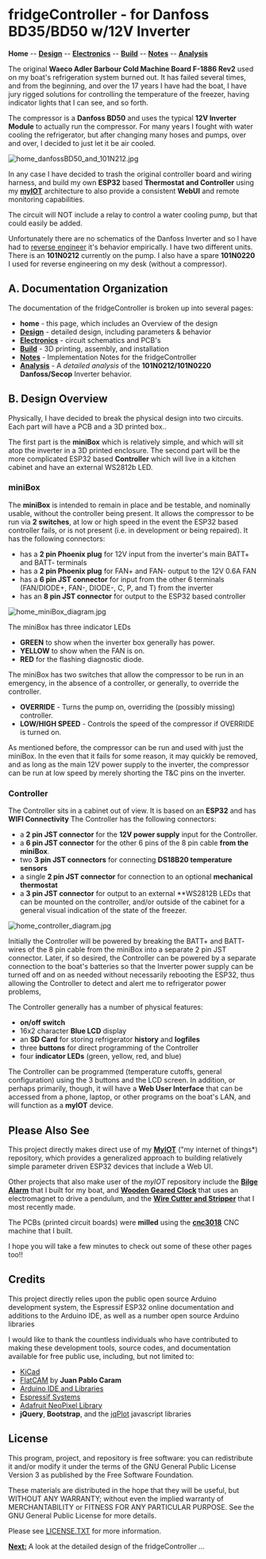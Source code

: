 # fridgeController - for Danfoss BD35/BD50 w/12V Inverter

**Home** --
**[Design](design.md)** --
**[Electronics](electronics.md)** --
**[Build](build.md)** --
**[Notes](notes.md)** --
**[Analysis](analysis.md)**


The original **Waeco Adler Barbour Cold Machine Board F-1886 Rev2** used on
my boat's refrigeration system burned out.  It has failed several
times, and from the beginning, and over the 17 years I have had the boat,
I have jury rigged solutions for controlling the temperature of the freezer,
having indicator lights that I can see, and so forth.

The compressor is a **Danfoss BD50** and uses the typical **12V Inverter Module**
to actually run the compressor.  For many years I fought with water cooling the
refrigerator, but after changing many hoses and pumps, over and over, I decided
to just let it be air cooled.

![home_danfossBD50_and_101N212.jpg](images/home_danfossBD50_and_101N212.jpg)

In any case I have decided to trash the original controller board and wiring harness,
and build my own **ESP32** based **Thermostat and Controller** using my
[**myIOT**](https://github.com/phorton1/Arduino-libraries-myIOT)
architecture to also provide a consistent **WebUI** and remote monitoring capabilities.

The circuit will NOT include a relay to control a water cooling pump, but that
could easily be added.

Unfortunately there are no schematics of the Danfoss Inverter and so I have had
to [reverse engineer](analysis.md) it's behavior empirically.   I have two different units.
There is an **101N0212** currently on the pump.  I also have a spare **101N0220**
I used for reverse engineering on my desk (without a compressor).


## A. Documentation Organization

The documentation of the fridgeController is broken up into several pages:

- **home** - this page, which includes an Overview of the design
- **[Design](design.md)** - detailed design, including parameters & behavior
- **[Electronics](electronics.md)** - circuit schematics and PCB's
- **[Build](build.md)** - 3D printing, assembly, and installation
- **[Notes](notes.md)** - Implementation Notes for the fridgeController
- **[Analysis](analysis.md)** - A *detailed analysis* of the **101N0212/101N0220 Danfoss/Secop**
  Inverter behavior.
  

## B. Design Overview

Physically, I have decided to break the physical design into two
circuits.  Each part will have a PCB and a 3D printed box..

The first part is the **miniBox** which is relatively simple, and
which will sit atop the inverter in a 3D printed enclosure.  The
second part will be the more complicated ESP32 based **Controller**
which will live in a kitchen cabinet and have an external WS2812b
LED.


### miniBox

The **miniBox** is intended to remain in place and be testable,
and nominally usable, without the controller being present.
It allows the compressor to be run via **2 switches**, at low or
high speed in the event the ESP32 based controller fails,
or is not present (i.e. in development or being repaired).
It has the following connectors:

- has a **2 pin Phoenix plug** for 12V input from the
  inverter's main BATT+ and BATT- terminals
- has a **2 pin Phoenix plug** for FAN+ and FAN- output
  to the 12V 0.6A FAN
- has a **6 pin JST connector** for input from the other 6 terminals
  (FAN/DIODE+, FAN-, DIODE-, C, P, and T) from the inverter
- has an **8 pin JST connector** for output to the ESP32 based
  controller

![home_miniBox_diagram.jpg](images/home_miniBox_diagram.jpg)

The miniBox has three indicator LEDs

- **GREEN** to show when the inverter box generally has power.
- **YELLOW** to show when the FAN is on.
- **RED** for the flashing diagnostic diode.

The miniBox has two switches that allow the compressor to
be run in an emergency, in the absence of a controller, or
generally, to override the controller.

- **OVERRIDE** - Turns the pump on, overriding the (possibly missing)
  controller.
- **LOW/HIGH SPEED** - Controls the speed of the compressor if
  OVERRIDE is turned on.

As mentioned before, the compressor can be run and used
with just the miniBox.  In the even that it fails for some
reason, it may quickly be removed, and as long as the main
12V power supply to the inverter, the compressor can be
run at low speed by merely shorting the T&C pins on the
inverter.


### Controller

The Controller sits in a cabinet out of view.
It is based on an **ESP32** and has **WIFI Connectivity**
The Controller has the following connectors:

- a **2 pin JST connector** for the **12V power supply** input for the Controller.
- a **6 pin JST connector** for the other 6 pins of the 8 pin cable
  **from the miniBox**.
- two **3 pin JST connectors** for connecting **DS18B20 temperature
  sensors**
- a single **2 pin JST connector** for connection to an optional
  **mechanical thermostat**
- a **3 pin JST connector** for output to an external **WS2812B
  LED*s* that can be mounted on the controller, and/or outside
  of the cabinet for a general visual indication of the state
  of the freezer.

![home_controller_diagram.jpg](images/home_controller_diagram.jpg)

Initially the Controller will be powered by breaking the BATT+ and
BATT- wires of the 8 pin cable from the miniBox into a separate 2 pin
JST connector.  Later, if so desired, the Controller can be powered
by a separate connection to the boat's batteries so that the Inverter
power supply can be turned off and on as needed without necessarily
rebooting the ESP32, thus allowing the Controller to detect and alert
me to refrigerator power problems,

The Controller generally has a number of physical features:

- **on/off switch**
- 16x2 character **Blue LCD** display
- an **SD Card** for storing refrigerator **history** and **logfiles**
- three **buttons** for direct programming of the Controller
- four **indicator LEDs** (green, yellow, red, and blue)

The Controller can be programmed (temperature cutoffs, general
configuration) using the 3 buttons and the LCD screen.
In addition, or perhaps primarily, though, it will have a
**Web User Interface** that can be accessed from a phone,
laptop, or other programs on the boat's LAN, and will function
as a **myIOT** device.


## Please Also See

This project directly makes direct use of my
[**MyIOT**](https://github.com/phorton1/Arduino-libraries-myIOT)
("my internet of things*) repository, which provides a generalized approach to
building relatively simple parameter driven ESP32 devices that include a Web UI.

Other projects that also make user of the *myIOT* repository include the
[**Bilge Alarm**](https://github.com/phorton1/Arduino-bilgeAlarm)
that I built for my boat, and
[**Wooden Geared Clock**](https://github.com/phorton1/Arduino-theClock3)
that uses an electromagnet to drive a pendulum, and the
[**Wire Cutter and Stripper**](https://github.com/phorton1/Arduino-wireStripper32)
that I most recently made.

The PCBs (printed circuit boards) were **milled** using the
[**cnc3018**](https://github.com/phorton1/Arduino-esp32_cnc3018) CNC
machine that I built.

I hope you will take a few minutes to check out some of these other pages too!!



## Credits

This project directly relies upon the public open source Arduino development system,
the Espressif ESP32 online documentation and additions to the Arduino IDE, as
well as a number open source Arduino libraries

I would like to thank the countless individuals who have contributed to making these
development tools, source codes, and documentation available for free public use, including,
but not limited to:

- [KiCad](https://www.kicad.org/)
- [FlatCAM](https://bitbucket.org/jpcgt/flatcam/downloads/) by **Juan Pablo Caram**
- [Arduino IDE and Libraries](https://www.arduino.cc/)
- [Espressif Systems](https://www.espressif.com/en/products/socs/esp32)
- [Adafruit NeoPixel Library](https://github.com/adafruit/Adafruit_NeoPixel)
- **jQuery**, **Bootstrap**, and the [jqPlot](**http://www.jqplot.com/) javascript libraries


## License

This program, project, and repository is free software: you can redistribute it and/or modify
it under the terms of the GNU General Public License Version 3 as published by
the Free Software Foundation.

These materials are distributed in the hope that they will be useful,
but WITHOUT ANY WARRANTY; without even the implied warranty of
MERCHANTABILITY or FITNESS FOR ANY PARTICULAR PURPOSE.  See the
GNU General Public License for more details.

Please see [LICENSE.TXT](../LICENSE.TXT) for more information.




[**Next:**](design.md) A look at the detailed design of the fridgeController ...

